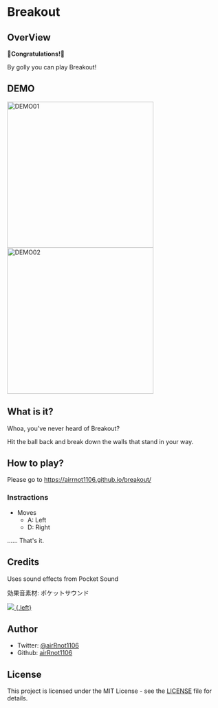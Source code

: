 # Breakout

## OverView

:tada:**Congratulations!**:tada:

By golly you can play Breakout!

## DEMO

<img width="340" alt="DEMO01" src="https://user-images.githubusercontent.com/62370527/105607949-5f6f7a00-5de4-11eb-8f30-5342e33ae50a.png"><img width="340" alt="DEMO02" src="https://user-images.githubusercontent.com/62370527/105607950-60081080-5de4-11eb-9f58-acc9fe9f5757.png">

## What is it?

Whoa, you've never heard of Breakout?

Hit the ball back and break down the walls that stand in your way.

## How to play?

Please go to https://airrnot1106.github.io/breakout/

### Instractions

* Moves
  * A: Left
  * D: Right



...... That's it.

## Credits

Uses sound effects from Pocket Sound

効果音素材: ポケットサウンド

[![](https://pocket-se.info/image/bnr_pocket-se.jpg) {.left}](https://pocket-se.info)

## Author

- Twitter: [@airRnot1106](https://twitter.com/airRnot1106)
- Github: [airRnot1106](https://github.com/airRnot1106)

## License

This project is licensed under the MIT License - see the [LICENSE](https://github.com/airRnot1106/breakout/blob/master/LICENSE) file for details.

